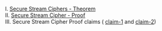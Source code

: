 I. <a href="http://geekresearchlab.net/coursera/crypto1/ss-s-1-thm.jpg">Secure Stream Ciphers - Theorem</a><br>
II. <a href="http://geekresearchlab.net/coursera/crypto1/ss-s-2-proof.jpg">Secure Stream Cipher - Proof</a><br>
III. Secure Stream Cipher Proof claims (
<a href="http://geekresearchlab.net/coursera/crypto1/ss-s-3-proof-claims.jpg">claim-1</a> and 
<a href="http://geekresearchlab.net/coursera/crypto1/ss-s-4-proof-claim2.jpg">claim-2</a>)
